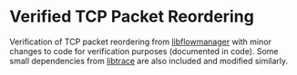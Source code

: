 # Verified TCP Packet Reordering

Verification of TCP packet reordering from [libflowmanager](https://github.com/wanduow/libflowmanager) with minor changes to code for verification purposes (documented in code). Some small dependencies from [libtrace](https://research.wand.net.nz/software/libtrace.php) are also included and modified similarly.
